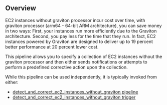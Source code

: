 ## Overview

EC2 instances without graviton processor incur cost over time, with graviton processor (arm64 - 64-bit ARM architecture), you can save money in two ways: First, your instances run more efficiently due to the Graviton architecture. Second, you pay less for the time that they run. In fact, EC2 instances powered by Graviton are designed to deliver up to 19 percent better performance at 20 percent lower cost.

This pipeline allows you to specify a collection of EC2 instances without the graviton processor and then either sends notifications or attempts to perform a predefined corrective action upon the collection.

While this pipeline can be used independently, it is typically invoked from either:
- [detect_and_correct_ec2_instances_without_graviton pipeline](https://hub.flowpipe.io/mods/turbot/aws_thrifty/pipelines/aws_thrifty.pipeline.detect_and_correct_ec2_instances_without_graviton)
- [detect_and_correct_ec2_instances_without_graviton trigger](https://hub.flowpipe.io/mods/turbot/aws_thrifty/triggers/aws_thrifty.trigger.query.detect_and_correct_ec2_instances_without_graviton)
